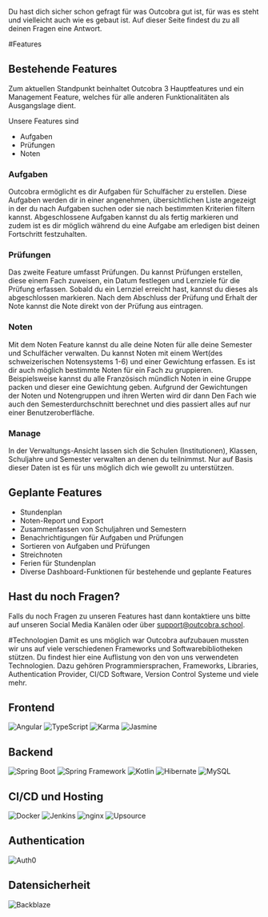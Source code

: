 
Du hast dich sicher schon gefragt für was Outcobra gut ist, für was es steht und vielleicht auch wie es gebaut ist.
Auf dieser Seite findest du zu all deinen Fragen eine Antwort.

#Features
## Bestehende Features
Zum aktuellen Standpunkt beinhaltet Outcobra 3 Hauptfeatures und ein Management Feature, welches für alle anderen Funktionalitäten als Ausgangslage dient.

Unsere Features sind
 - Aufgaben
 - Prüfungen
 - Noten

### Aufgaben
Outcobra ermöglicht es dir Aufgaben für Schulfächer zu erstellen. Diese Aufgaben werden dir in einer angenehmen, übersichtlichen Liste angezeigt in der du nach Aufgaben suchen oder sie nach bestimmten Kriterien filtern kannst.
Abgeschlossene Aufgaben kannst du als fertig markieren und zudem ist es dir möglich während du eine Aufgabe am erledigen bist deinen Fortschritt festzuhalten.

### Prüfungen
Das zweite Feature umfasst Prüfungen. Du kannst Prüfungen erstellen, diese einem Fach zuweisen, ein Datum festlegen und Lernziele für die Prüfung erfassen. Sobald du ein Lernziel erreicht hast, kannst du dieses als abgeschlossen markieren. Nach dem Abschluss der Prüfung und Erhalt der Note kannst die Note direkt von der Prüfung aus eintragen.

### Noten
Mit dem Noten Feature kannst du alle deine Noten für alle deine Semester und Schulfächer verwalten. Du kannst Noten mit einem Wert(des schweizerischen Notensystems 1-6) und einer Gewichtung erfassen. Es ist dir auch möglich bestimmte Noten für ein Fach zu gruppieren. Beispielsweise kannst du alle Französisch mündlich Noten in eine Gruppe packen und dieser eine Gewichtung geben. Aufgrund der Gewichtungen der Noten und Notengruppen und ihren Werten wird dir dann Den Fach wie auch den Semesterdurchschnitt berechnet und dies passiert alles auf nur einer Benutzeroberfläche.

### Manage
In der Verwaltungs-Ansicht lassen sich die Schulen (Institutionen), Klassen, Schuljahre und Semester verwalten an denen du teilnimmst. Nur auf Basis dieser Daten ist es für uns möglich dich wie gewollt zu unterstützen.

## Geplante Features
 - Stundenplan
 - Noten-Report und Export
 - Zusammenfassen von Schuljahren und Semestern
 - Benachrichtigungen für Aufgaben und Prüfungen
 - Sortieren von Aufgaben und Prüfungen
 - Streichnoten
 - Ferien für Stundenplan
 - Diverse Dashboard-Funktionen für bestehende und geplante Features


## Hast du noch Fragen?
Falls du noch Fragen zu unseren Features hast dann kontaktiere uns bitte auf unseren Social Media Kanälen oder über [support@outcobra.school](support@outcobra.school).

#Technologien
Damit es uns möglich war Outcobra aufzubauen mussten wir uns auf viele verschiedenen Frameworks und Softwarebibliotheken stützen.
Du findest hier eine Auflistung von den von uns verwendeten Technologien. Dazu gehören Programmiersprachen, Frameworks, Libraries, Authentication Provider, CI/CD Software, Version Control Systeme und viele mehr.

## Frontend
![Angular](./img/angular.svg)
![TypeScript](./img/typescript.svg)
![Karma](./img/karma.svg)
![Jasmine](./img/jasmine.svg)

## Backend
![Spring Boot](./img/spring-boot.png)
![Spring Framework](/./img/spring.png)
![Kotlin](./img/kotlin.svg)
![Hibernate](./img/hibernate.svg)
![MySQL](./img/mysql.svg)

## CI/CD und Hosting
![Docker](./img/docker.svg)
![Jenkins](./img/jenkins.svg)
![nginx](./img/nginx.svg)
![Upsource](./img/upsource.svg)

## Authentication
![Auth0](./img/auth0.svg)

## Datensicherheit
![Backblaze](backblaze.svg)
